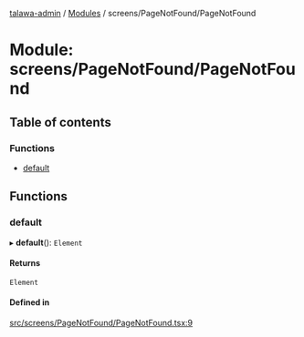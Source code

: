 [talawa-admin](../README.md) / [Modules](../modules.md) / screens/PageNotFound/PageNotFound

# Module: screens/PageNotFound/PageNotFound

## Table of contents

### Functions

- [default](screens_PageNotFound_PageNotFound.md#default)

## Functions

### default

▸ **default**(): `Element`

#### Returns

`Element`

#### Defined in

[src/screens/PageNotFound/PageNotFound.tsx:9](https://github.com/GlenDsza/talawa-admin/blob/d3cbd1e/src/screens/PageNotFound/PageNotFound.tsx#L9)
